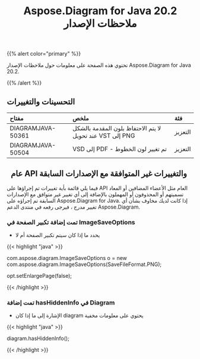 ﻿---
title: Aspose.Diagram for Java 20.2 ملاحظات الإصدار
type: docs
weight: 60
url: /ar/java/aspose-diagram-for-java-20-2-release-notes/
---
{{% alert color="primary" %}} 

تحتوي هذه الصفحة على معلومات حول ملاحظات الإصدار Aspose.Diagram for Java 20.2.

{{% /alert %}} 
## **التحسينات والتغييرات**

|**مفتاح**|**ملخص**|**فئة**|
|:- |:- |:- |
|DIAGRAMJAVA-50361|لا يتم الاحتفاظ بلون المقدمة بالشكل عند تحويل VST إلى PNG|التعزيز|
|DIAGRAMJAVA-50504|VSD إلى PDF - تم تغيير لون الخطوط|التعزيز|
## ` `**عام API والتغييرات غير المتوافقة مع الإصدارات السابقة**
فيما يلي قائمة بأية تغييرات تم إجراؤها على API العام مثل الأعضاء المضافين أو المعاد تسميتهم أو المحذوفون أو المهملون بالإضافة إلى أي تغيير غير متوافق مع الإصدارات السابقة تم إجراؤه على Aspose.Diagram for Java. إذا كانت لديك مخاوف بشأن أي تغيير مدرج ، فيرجى رفعه في منتدى الدعم Aspose.Diagram.
### **تمت إضافة تكبير الصفحة في ImageSaveOptions**
- يحدد ما إذا كان سيتم تكبير الصفحة أم لا

{{< highlight "java" >}}

 com.aspose.diagram.ImageSaveOptions o = new com.aspose.diagram.ImageSaveOptions(SaveFileFormat.PNG);

opt.setEnlargePage(false);

{{< /highlight >}}
### **تمت إضافة hasHiddenInfo في Diagram**
- الإشارة إلى ما إذا كان diagram يحتوي على معلومات مخفية

{{< highlight "java" >}}

 diagram.hasHiddenInfo();

{{< /highlight >}}




